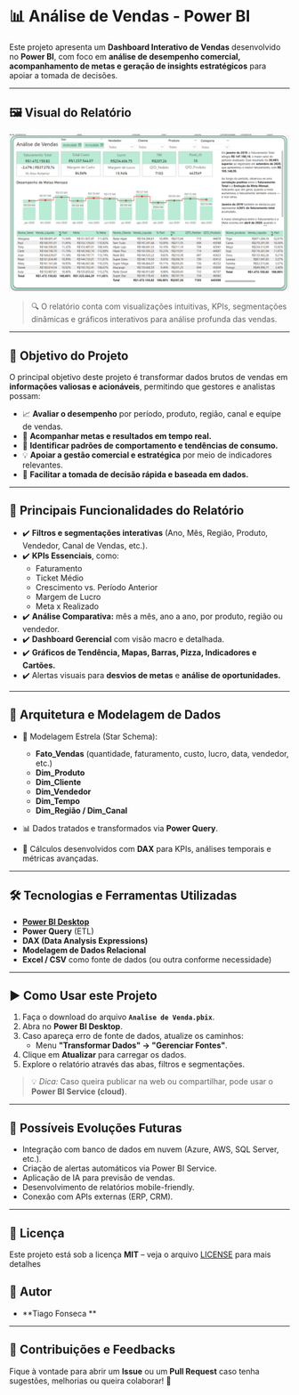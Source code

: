 # 📊 Análise de Vendas - Power BI

Este projeto apresenta um **Dashboard Interativo de Vendas** desenvolvido no **Power BI**, com foco em **análise de desempenho comercial, acompanhamento de metas e geração de insights estratégicos** para apoiar a tomada de decisões.

---

## 🖼️ Visual do Relatório

![Exemplo do Dashboard](relatório.png)

> 🔍 O relatório conta com visualizações intuitivas, KPIs, segmentações dinâmicas e gráficos interativos para análise profunda das vendas.

---

## 🎯 Objetivo do Projeto

O principal objetivo deste projeto é transformar dados brutos de vendas em **informações valiosas e acionáveis**, permitindo que gestores e analistas possam:

- 📈 **Avaliar o desempenho** por período, produto, região, canal e equipe de vendas.
- 🎯 **Acompanhar metas e resultados em tempo real.**
- 🔎 **Identificar padrões de comportamento e tendências de consumo.**
- 💡 **Apoiar a gestão comercial e estratégica** por meio de indicadores relevantes.
- 🚀 **Facilitar a tomada de decisão rápida e baseada em dados.**

---

## 🧠 Principais Funcionalidades do Relatório

- ✔️ **Filtros e segmentações interativas** (Ano, Mês, Região, Produto, Vendedor, Canal de Vendas, etc.).
- ✔️ **KPIs Essenciais**, como:
  - Faturamento
  - Ticket Médio
  - Crescimento vs. Período Anterior
  - Margem de Lucro
  - Meta x Realizado
- ✔️ **Análise Comparativa:** mês a mês, ano a ano, por produto, região ou vendedor.
- ✔️ **Dashboard Gerencial** com visão macro e detalhada.
- ✔️ **Gráficos de Tendência, Mapas, Barras, Pizza, Indicadores e Cartões.**
- ✔️ Alertas visuais para **desvios de metas** e **análise de oportunidades.**

---

## 🔗 Arquitetura e Modelagem de Dados

- 🔗 Modelagem Estrela (Star Schema):
  - **Fato_Vendas** (quantidade, faturamento, custo, lucro, data, vendedor, etc.)
  - **Dim_Produto**
  - **Dim_Cliente**
  - **Dim_Vendedor**
  - **Dim_Tempo**
  - **Dim_Região / Dim_Canal**

- 📊 Dados tratados e transformados via **Power Query**.
- 🧠 Cálculos desenvolvidos com **DAX** para KPIs, análises temporais e métricas avançadas.

---

## 🛠️ Tecnologias e Ferramentas Utilizadas

- [**Power BI Desktop**](https://powerbi.microsoft.com/)
- **Power Query** (ETL)
- **DAX (Data Analysis Expressions)**
- **Modelagem de Dados Relacional**
- **Excel / CSV** como fonte de dados (ou outra conforme necessidade)

---

## ▶️ Como Usar este Projeto

1. Faça o download do arquivo **`Analise de Venda.pbix`**.
2. Abra no **Power BI Desktop**.
3. Caso apareça erro de fonte de dados, atualize os caminhos:
   - Menu **"Transformar Dados" → "Gerenciar Fontes"**.
4. Clique em **Atualizar** para carregar os dados.
5. Explore o relatório através das abas, filtros e segmentações.

> 💡 *Dica:* Caso queira publicar na web ou compartilhar, pode usar o **Power BI Service (cloud)**.

---

## 🚀 Possíveis Evoluções Futuras

- Integração com banco de dados em nuvem (Azure, AWS, SQL Server, etc.).
- Criação de alertas automáticos via Power BI Service.
- Aplicação de IA para previsão de vendas.
- Desenvolvimento de relatórios mobile-friendly.
- Conexão com APIs externas (ERP, CRM).

---
## 📄 Licença

Este projeto está sob a licença **MIT** – veja o arquivo [LICENSE](LICENSE) para mais detalhes
## 👤 Autor

- **Tiago Fonseca **

---
## 💬 Contribuições e Feedbacks

Fique à vontade para abrir um **Issue** ou um **Pull Request** caso tenha sugestões, melhorias ou queira colaborar! 🚀
